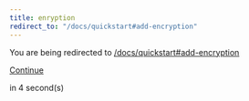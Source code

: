 ```yaml
---
title: enryption
redirect_to: "/docs/quickstart#add-encryption"
---
```


<div class="flex flex-col gap-6 mx-auto w-fit text-center items-center mt-40">
  <div class="flex flex-col gap-2">
    <span class="">You are being redirected to</span>
    <a href="/docs/quickstart#add-encryption"><u>/docs/quickstart#add-encryption</u></a>
  </div>

  <a class="btn-outline w-fit" href="/docs/quickstart#add-encryption">Continue</a>

  <span class="text-xs">in <span id="counter">4</span> second(s)</span>
</div>

<script>
  var interval
  interval = setInterval(function() {
    var div = document.querySelector("#counter")
    var count = div.textContent * 1 - 1
    div.textContent = count
    if (count <= 0) {
      window.location.replace("/docs/quickstart#add-encryption")
      clearInterval(interval)
    }
  }, 1000)
</script>
